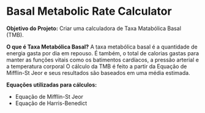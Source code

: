 # Basal Metabolic Rate Calculator

**Objetivo do Projeto:** Criar uma calculadora de Taxa Matabólica Basal (TMB).

**O que é Taxa Metabólica Basal?** A taxa metabólica basal é a quantidade de energia gasta por dia em repouso. É também, o total de calorias gastas para manter as funções vitais como os batimentos cardíacos, a pressão arterial e a temperatura corporal
O cálculo da TMB é feito a partir da Equação de Mifflin-St Jeor e seus resultados são baseados em uma média estimada.

**Equações utilizadas para cálculos:** 
- Equação de Mifflin-St Jeor
- Equação de Harris-Benedict
